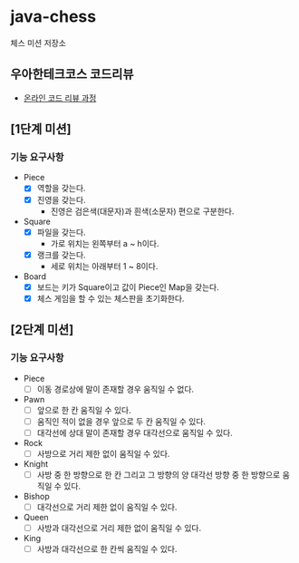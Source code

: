 # java-chess

체스 미션 저장소

## 우아한테크코스 코드리뷰

- [온라인 코드 리뷰 과정](https://github.com/woowacourse/woowacourse-docs/blob/master/maincourse/README.md)

## [1단계 미션]

### 기능 요구사항

- Piece
    - [x] 역할을 갖는다.
    - [x] 진영을 갖는다.
        - 진영은 검은색(대문자)과 흰색(소문자) 편으로 구분한다.

- Square
    - [x] 파일을 갖는다.
        - 가로 위치는 왼쪽부터 a ~ h이다.
    - [x] 랭크를 갖는다.
        - 세로 위치는 아래부터 1 ~ 8이다.

- Board
    - [x] 보드는 키가 Square이고 값이 Piece인 Map을 갖는다.
    - [x] 체스 게임을 할 수 있는 체스판을 초기화한다.

## [2단계 미션]

### 기능 요구사항

- Piece
    - [ ] 이동 경로상에 말이 존재할 경우 움직일 수 없다.

- Pawn
    - [ ] 앞으로 한 칸 움직일 수 있다.
    - [ ] 움직인 적이 없을 경우 앞으로 두 칸 움직일 수 있다.
    - [ ] 대각선에 상대 말이 존재할 경우 대각선으로 움직일 수 있다.

- Rock
    - [ ] 사방으로 거리 제한 없이 움직일 수 있다.

- Knight
    - [ ] 사방 중 한 방향으로 한 칸 그리고 그 방향의 양 대각선 방향 중 한 방향으로 움직일 수 있다.

- Bishop
    - [ ] 대각선으로 거리 제한 없이 움직일 수 있다.

- Queen
    - [ ] 사방과 대각선으로 거리 제한 없이 움직일 수 있다.

- King
    - [ ] 사방과 대각선으로 한 칸씩 움직일 수 있다.
